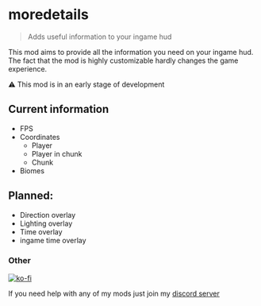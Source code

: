 # moredetails

> Adds useful information to your ingame hud

This mod aims to provide all the information you need on your ingame hud. The fact that the mod is highly customizable
hardly changes the game experience.

⚠️ This mod is in an early stage of development
<br>

## Current information 
 - FPS
 - Coordinates
   - Player
   - Player in chunk
   - Chunk
- Biomes

## Planned:
- Direction overlay
- Lighting overlay
- Time overlay
- ingame time overlay

### Other
[![ko-fi](https://ko-fi.com/img/githubbutton_sm.svg)](https://ko-fi.com/I3I8F1WX4)

If you need help with any of my mods just join my [discord server](https://nyon.dev/discord)